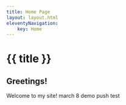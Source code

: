 ```yaml
---
title: Home Page
layout: layout.html
eleventyNavigation:
    key: Home
---
```

# {{ title }}
## Greetings!

Welcome to my site!
march 8 demo push test
